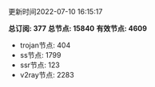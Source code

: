 更新时间2022-07-10 16:15:17

**总订阅: 377**
**总节点: 15840**
**有效节点: 4609**
- trojan节点: 404
- ss节点: 1799
- ssr节点: 123
- v2ray节点: 2283
